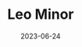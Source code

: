 ---
title: "Leo Minor"
type: constellation
borders:
  - Cancer
  - Leo
  - Lynx
  - Ursa Major
date: 2023-06-24
hashtag: leo-minor
subdivision-of:
  - northern celestial hemisphere
tags:
  - lion
  - constellation
---